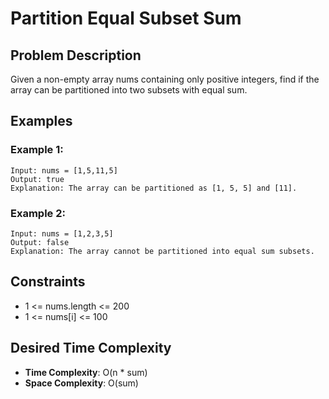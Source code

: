 # Partition Equal Subset Sum

## Problem Description

Given a non-empty array nums containing only positive integers, find if the array can be partitioned into two subsets with equal sum.

## Examples

### Example 1:

```
Input: nums = [1,5,11,5]
Output: true
Explanation: The array can be partitioned as [1, 5, 5] and [11].
```

### Example 2:

```
Input: nums = [1,2,3,5]
Output: false
Explanation: The array cannot be partitioned into equal sum subsets.
```

## Constraints

- 1 <= nums.length <= 200
- 1 <= nums[i] <= 100

## Desired Time Complexity

- **Time Complexity**: O(n \* sum)
- **Space Complexity**: O(sum)
